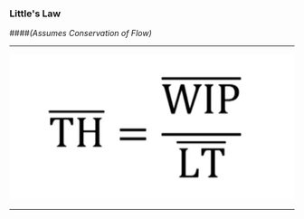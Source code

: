 <!-- .slide: data-background="resources/footer.svg" data-background-size="contain" data-background-position="bottom"  -->

### **Little's Law**

####_(Assumes Conservation of Flow)_  <!-- .element: class="fragment" -->

- - -

<img class="plain" src="resources/littles-law.png" />

- - -

<aside class="notes">
  <p>
  </p>
  <p>
  </p>
</aside>
